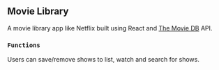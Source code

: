 ## Movie Library

A movie library app like Netflix built using React and [The Movie DB](https://developers.themoviedb.org/3) API.

### `Functions`

Users can save/remove shows to list, watch and search for shows.
